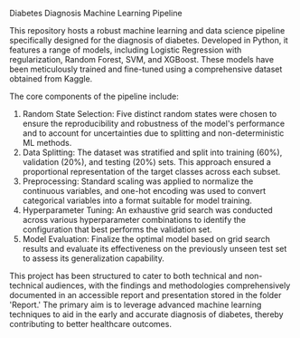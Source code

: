 Diabetes Diagnosis Machine Learning Pipeline

This repository hosts a robust machine learning and data science pipeline specifically designed for the diagnosis of diabetes. Developed in Python, it features a range of models, including Logistic Regression with regularization, Random Forest, SVM, and XGBoost. These models have been meticulously trained and fine-tuned using a comprehensive dataset obtained from Kaggle.

The core components of the pipeline include:

1.	Random State Selection: Five distinct random states were chosen to ensure the reproducibility and robustness of the model's performance and to account for uncertainties due to splitting and non-deterministic ML methods.
2.	Data Splitting: The dataset was stratified and split into training (60%), validation (20%), and testing (20%) sets. This approach ensured a proportional representation of the target classes across each subset.
3.	Preprocessing: Standard scaling was applied to normalize the continuous variables, and one-hot encoding was used to convert categorical variables into a format suitable for model training.
4.	Hyperparameter Tuning: An exhaustive grid search was conducted across various hyperparameter combinations to identify the configuration that best performs the validation set.
5.	Model Evaluation: Finalize the optimal model based on grid search results and evaluate its effectiveness on the previously unseen test set to assess its generalization capability.


This project has been structured to cater to both technical and non-technical audiences, with the findings and methodologies comprehensively documented in an accessible report and presentation stored in the folder 'Report.' The primary aim is to leverage advanced machine learning techniques to aid in the early and accurate diagnosis of diabetes, thereby contributing to better healthcare outcomes.

